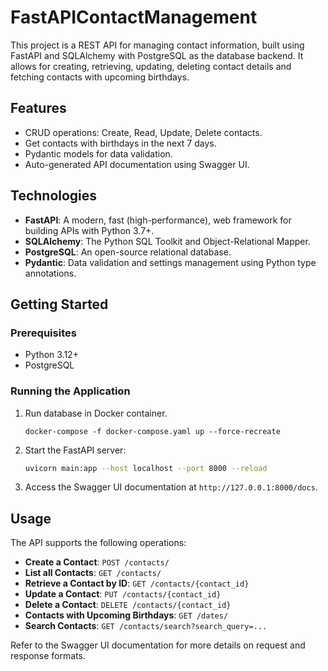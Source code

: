 # FastAPIContactManagement


This project is a REST API for managing contact information, built using FastAPI and SQLAlchemy with PostgreSQL as the database backend. It allows for creating, retrieving, updating, deleting contact details and fetching contacts with upcoming birthdays.

## Features

- CRUD operations: Create, Read, Update, Delete contacts.
- Get contacts with birthdays in the next 7 days.
- Pydantic models for data validation.
- Auto-generated API documentation using Swagger UI.

## Technologies

- **FastAPI**: A modern, fast (high-performance), web framework for building APIs with Python 3.7+.
- **SQLAlchemy**: The Python SQL Toolkit and Object-Relational Mapper.
- **PostgreSQL**: An open-source relational database.
- **Pydantic**: Data validation and settings management using Python type annotations.

## Getting Started

### Prerequisites

- Python 3.12+
- PostgreSQL


### Running the Application

1. Run database in Docker container.

   ```
   docker-compose -f docker-compose.yaml up --force-recreate
   ```

2. Start the FastAPI server:
   ```sh
   uvicorn main:app --host localhost --port 8000 --reload
   ```
3. Access the Swagger UI documentation at `http://127.0.0.1:8000/docs`.

## Usage

The API supports the following operations:

- **Create a Contact**: `POST /contacts/`
- **List all Contacts**: `GET /contacts/`
- **Retrieve a Contact by ID**: `GET /contacts/{contact_id}`
- **Update a Contact**: `PUT /contacts/{contact_id}`
- **Delete a Contact**: `DELETE /contacts/{contact_id}`
- **Contacts with Upcoming Birthdays**: `GET /dates/`
- **Search Contacts**: `GET /contacts/search?search_query=...`


Refer to the Swagger UI documentation for more details on request and response formats.